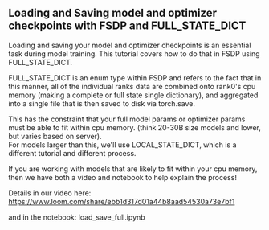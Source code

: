 
## Loading and Saving model and optimizer checkpoints with FSDP and FULL_STATE_DICT

Loading and saving your model and optimizer checkpoints is an essential task during model training.  This tutorial covers how to do that in FSDP using FULL_STATE_DICT.  

FULL_STATE_DICT is an enum type within FSDP and refers to the fact that in this manner, all of the individual ranks data are combined onto rank0's cpu memory (making a complete or full state single dictionary), and aggregated into a single file that is then saved to disk via torch.save. 

This has the constraint that your full model params or optimizer params must be able to fit within cpu memory.  (think 20-30B size models and lower, but varies based on server).  
For models larger than this, we'll use LOCAL_STATE_DICT, which is a different tutorial and different process.  

If you are working with models that are likely to fit within your cpu memory, then we have both a video and notebook to help explain the process!

Details in our video here:
https://www.loom.com/share/ebb1d317d01a44b8aad54530a73e7bf1

and in the notebook:
load_save_full.ipynb

